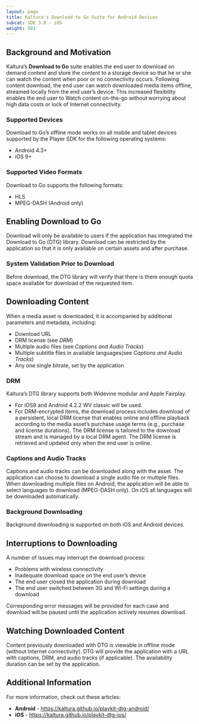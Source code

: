 ```yaml
---
layout: page
title: Kaltura's Download to Go Suite for Android Devices
subcat: SDK 3.0 - iOS
weight: 501
---
```


## Background and Motivation  

Kaltura’s **Download to Go** suite enables the end user to download on demand content and store the content to a storage device so that he or she can watch the content when poor or no connectivity occurs. Following content download, the end user can watch downloaded media items offline, streamed locally from the end user’s device. This increased flexibility enables the end user to Watch content on-the-go without worrying about high data costs or lock of Internet connectivity.

### Supported Devices  

Download to Go’s offline mode works on all mobile and tablet devices supported by the Player SDK for the following operating systems:

* Android 4.3+
* iOS 9+

### Supported Video Formats  

Download to Go supports the following formats:

* HLS
* MPEG-DASH (Android only)

## Enabling Download to Go  

Download will only be available to users if the application has integrated the Download to Go (DTG) library. Download can be restricted by the application so that it is only available on certain assets and after purchase.

### System Validation Prior to Download  

Before download, the DTG library will verify that there is there enough quota space available for download of the requested item.

## Downloading Content  

When a media asset is downloaded, it is accompanied by additional parameters and metadata, including:

* Download URL
* DRM license (see *DRM*)
* Multiple audio files (see *Captions and Audio Tracks*) 
* Multiple subtitle files in available languages(see *Captions and Audio Tracks*) 
* Any one single bitrate, set by the application

### DRM  

Kaltura’s DTG library supports both Widevine modular and Apple Fairplay. 

* For iOS9 and Android 4.2.2 WV classic will be used.
* For DRM-encrypted items, the download process includes download of a persistent, local DRM license that enables online and offline playback according to the media asset’s purchase usage terms (e.g., purchase and license durations). The DRM license is tailored to the download stream and is managed by a local DRM agent. The DRM license is retrieved and updated only when the end user is online.

### Captions and Audio Tracks  

Captions and audio tracks can be downloaded along with the asset. The application can choose to download a single audio file or multiple files.
When downloading multiple files on Android, the application will be able to select languages to download (MPEG-DASH only). On iOS all languages will be downloaded automatically.

### Background Downloading  

Background downloading is supported on both iOS and Android devices.

## Interruptions to Downloading  

A number of issues may interrupt the download process: 
* Problems with wireless connectivity  
* Inadequate download space on the end user’s device 
* The end user closed the application during download 
* The end user switched between 3G and Wi-Fi settings during a download 

Corresponding error messages will be provided for each case and download will be paused until the application actively resumes download.

## Watching Downloaded Content  

Content previously downloaded with DTG is viewable in offline mode (without Internet connectivity). DTG will provide the application with a URL with captions, DRM, and audio tracks (if applicable).
The availability duration can be set by the application.

## Additional Information  

For more information, check out these articles:
* **Android** - https://kaltura.github.io/playkit-dtg-android/ 
* **iOS** - https://kaltura.github.io/playkit-dtg-ios/ 

